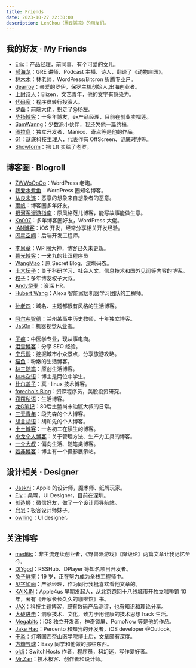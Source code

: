 ```yaml
---
title: Friends
date: 2023-10-27 22:30:00
description: LenChou（周良粥凉）的朋友们。
---
```


## 我的好友 · My Friends
* [Eric](https://xubihang.name)：产品经理，前同事，有个可爱的女儿。
* [郝海龙](https://haohailong.net/)：GRE 讲师、Podcast 主播、诗人，翻译了《动物庄园》。
* [林木木](https://immmmm.com/)：林老师，WordPress/Bitcron 折腾专业户。
* [dearroy](https://dearroy.com/)：亲爱的罗伊，保罗主机创始人,出海创业者。
* [上尉诗人](https://elizen.me/)：Elizen，文艺青年，他的文字有感染力。
* [代码家](https://daimajia.com/)：程序员转行投资人。
* [罗磊](https://luolei.org/)：前端大佬，拐走了@杨左。
* [毕扬博客](https://laob.me)：十多年博友，ex产品经理，目前在创业卖榴莲。
* [SamWanng](https://samwanng.com/)：少数派小伙伴，我还欠他一篇约稿。
* [图拉鼎](https://imtx.me/)：独立开发者，Manico、奇点等是他的作品。
* [61](https://61.life)：谜底科技主理人，代表作有 OffScreen、谜底时钟等。
* [Showform](https://u.sb)：把 t.tt 卖给了老罗。



## 博客圈 · Blogroll
* [ZWWoOoOo](https://zww.me)：WordPress 老炮。
* [我爱水煮鱼](https://blog.wpjam.com)：WordPress 圈知名博客。
* [从良未遂](https://www.ithmz.com/)：恶意的想象来自想象者的恶意。
* [雨帆](https://yufan.me/)：博客圈多年好友。
* [银河系漫游指南](https://www.stylefanr.org/)：原风格范儿博客，能写故事能做生意。
* [Kn007](https://kn007.net/)：多年博客圈好友，WordPress 大佬。
* [IAN博客](https://www.ianisme.com/)：iOS 开发，经常分享相关开发经验。
* [闪星空间](https://shansing.com/)：后端开发工程师。
<!-- 杨景文：英语专业毕业却在电商行业谋生的80后金牛男。 -->
<!-- * [Very9s](https://very9s.net/)：多年博友，博客已久未更新。 -->
<!-- * [生活志](http://louishan.com/)：多年博友，优秀生活博客。 -->
* [李思章](http://lisizhang.com/)：WP 圈大神，博客已久未更新。
* [暮光博客](https://muguang.me/)：一米九的壮汉程序员
* [WangMao](https://blog.wangmao.me/)：原 Secret Blog，深圳码农。
* [土木坛子](https://tumutanzi.com/)：关于科研学习、社会人文、信息技术和国外见闻等内容的博客。
* [权子](http://www.quanzi.de/)：多年博友权子大叔。
* [Andy烧麦](https://4311346.com/)：资深 HR。
* [Hubert Wang](https://hubertwang.me/)：Alexa 智能家居机器学习团队的工程师。
<!-- * [小叶的自留地](https://yeziting.com/)：不错的生活类博客。 -->
* [孙老四](http://lao.si/)：域名、主题都很有风格的生活博客。
<!-- * [阿呆](https://bo.ke/)：呆哥的 bo.ke 域名，让我很眼馋。 -->
* [阿尔弗智德](https://japhia.cn/)：兰州某高中历史教师，十年独立博客。
* [Ja50n](https://ulinkmega.com/)：机器视觉从业者。
<!-- * [辰峰微网](http://14551.cn/)：分享一些代码技巧。 -->
* [子痕](https://www.mzihen.com/)：中医学专业，现从事电商。
* [泪雪博客](https://zhangzifan.com/)：分享 SEO 经验。
* [宁乐熙](https://ninglexi.com/)：挖掘城市小众景点，分享旅游攻略。
* [猫鱼](https://2cat.net/)：粉嫩的生活博客。
* [林三随笔](https://linsanhu.com/)：原创生活博客。
* [林林杂语](https://www.linlinzzo.top/)：博主是两位中学生。
* [比尔盖子](https://tomli.blog/)：真 · linux 技术博客。
* [forecho's Blog](https://blog.forecho.com/)：资深程序员，美股投资研究。
* [窃窃私语](http://nobb.cc/)：生活博客。
* [龙G笔记](https://www.izhailong.com/)：80后土鳖尚未油腻大叔的日常。
* [三无青年](https://www.duanxiansen.com/)：段先森的个人博客。
* [胡言胡语](https://https//husay.cc/)：胡和先的个人博客。
* [土土博客](https://www.tutime.cn/)：一名初二在读生的博客。
* [小龙个人博客](https://xqrp.com/)：关于管理方法、生产力工具的博客。
* [一介大叔](http://www.winature.com/)：偏向生活、随笔类博客。
* [若非博客](https://www.guanhaodong.com/)：博主有一个摄影展示站。


## 设计相关 · Designer
* [Jaskni](http://jaskni.com/)：Apple 的设计师，魔术师、纸牌玩家。
* [Fly](https://schiy.com/)：桑琛，UI Designer，目前在深圳。
* [创造狮](http://chuangzaoshi.com/)：微信好友，做了一个设计师导航站。
* [皂皂](https://zzao.im/)：极客设计师妹子。
* [owlling](http://www.owlling.com/)：UI designer。

## 关注博客
* [meditic](https://meditic.com/)：非主流连续创业者，《野兽派游戏》《降级论》两篇文章让我记忆至今.
* [DIYgod](https://diygod.me/)：RSSHub、DPlayer 等知名项目开发者。
* [兔子鮮笙](https://tuzi.moe/)：19 岁，正在努力成为全栈工程师中。
* [见字如面](https://hiwannz.com/)：产品经理，作为同行我挺喜欢看他文章的。
* [KAIX.IN](https://kaix.in/)：Apple4us 早期发起人，从北京跑回十八线城市开独立咖啡馆 10 年，著有《开家长长久久的咖啡馆》书。
* [JAX](https://cdjax.com/)：科技主题博客，既有数码产品测评，也有知识和理论分享。
* [大破进击](https://jesor.me/)：洞察技术、文化，致力于用健康的技术思想 hack 生活。
* [Megabits](https://megabits.xyz/)：iOS 独立开发者，神奇锁屏、PomoNow 等是他的作品。
* [Jake Hao](https://www.jakehao.com/)：Percento 和知我的开发者，iOS developer @Outlook。
* [于淼](https://yufree.cn/)：灯塔国西奈山医学院博士后，文章颇有深度。
* [方糖气球](https://ftqq.com/)：Easy 同学和他做的那些东西。
* [oldj](https://oldj.net/)：SwitchHosts 作者，程序员，科幻迷，写作爱好者。
* [Mr.Zan](https://mrzan.xyz/)：技术极客、创作者和设计师。
